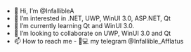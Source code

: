 - 👋 Hi, I’m @InfallibleA
- 👀 I’m interested in .NET, UWP, WinUI 3.0, ASP.NET, Qt
- 🌱 I’m currently learning Qt and WinUI 3.0.
- 💞️ I’m looking to collaborate on UWP, WinUI 3.0 and Qt
- 📫 How to reach me - 📱💻 my  telegram @Infallible_Afflatus

<!---
InfallibleA/InfallibleA is a ✨ special ✨ repository because its `README.md` (this file) appears on your GitHub profile.
You can click the Preview link to take a look at your changes.
--->
